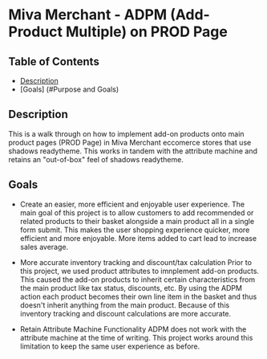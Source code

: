 # Miva Merchant - ADPM (Add-Product Multiple) on PROD Page

## Table of Contents
- [Description](#description)
- [Goals] (#Purpose and Goals)


## Description

This is a walk through on how to implement add-on products onto main product pages (PROD Page) in Miva Merchant eccomerce stores that use shadows readytheme. This works in tandem with the attribute machine and retains an "out-of-box" feel of shadows readytheme.

## Goals

- Create an easier, more efficient and enjoyable user experience. 
The main goal of this project is to allow customers to add recommended or related products to their basket alongside a main product all in a single form submit. This makes the user shopping experience quicker, more efficient and more enjoyable. More items added to cart lead to increase sales average.

- More accurate inventory tracking and discount/tax calculation 
Prior to this project, we used product attributes to imnplement add-on products. This caused the add-on products to inherit certain characteristics from the main product like tax status, discounts, etc. By using the ADPM action each product becomes their own line item in the basket and thus doesn't inherit anything from the main product. Because of this inventory tracking and  discount calculations are more accurate.

- Retain Attribute Machine Functionality
ADPM does not work with the attribute machine at the time of writing. This project works around this limitation to keep the same user experience as before.


